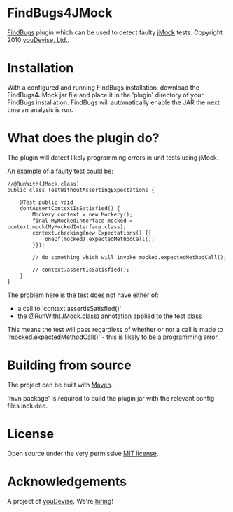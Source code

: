 # FindBugs4JMock #

[FindBugs](http://findbugs.sourceforge.net/) plugin which can be used to detect faulty [jMock](http://www.jmock.org/) tests. Copyright 2010 [youDevise, Ltd.](http://www.youdevise.com).

# Installation #

With a configured and running FindBugs installation, download the FindBugs4JMock jar file and place it in the 'plugin' directory of your FindBugs installation. FindBugs will automatically enable the JAR the next time an analysis is run.

# What does the plugin do? #

The plugin will detect likely programming errors in unit tests using jMock. 

An example of a faulty test could be:

    //@RunWith(JMock.class)
    public class TestWithoutAssertingExpectations {
    
        @Test public void
        dontAssertContextIsSatisfied() {
            Mockery context = new Mockery();
            final MyMockedInterface mocked = context.mock(MyMockedInterface.class);
            context.checking(new Expectations() {{
                oneOf(mocked).expectedMethodCall();
            }});
        
            // do something which will invoke mocked.expectedMethodCall();
        
            // context.assertIsSatisfied();
        }
    }
    
The problem here is the test does not have either of:
 * a call to 'context.assertIsSatisfied()'
 * the @RunWith(JMock.class) annotation applied to the test class
	
This means the test will pass regardless of whether or not a call is made to 'mocked.expectedMethodCall()' - this is likely to be a programming error.

# Building from source #

The project can be built with [Maven](http://maven.apache.org/).

'mvn package' is required to build the plugin jar with the relevant config files included.

# License #

Open source under the very permissive [MIT license]().

# Acknowledgements #

A project of [youDevise](https://dev.youdevise.com). We're [hiring](http://www.youdevise.com/careers)!


